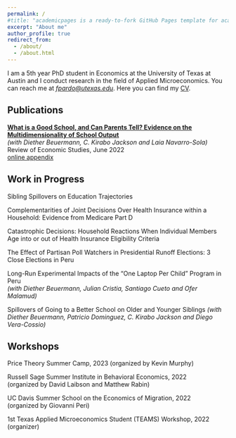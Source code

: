 ```yaml
---
permalink: /
#title: "academicpages is a ready-to-fork GitHub Pages template for academic personal websites"
excerpt: "About me"
author_profile: true
redirect_from: 
  - /about/
  - /about.html
---
```


I am a 5th year PhD student in Economics at the University of Texas at Austin and I conduct research in the field of Applied Microeconomics. You can reach me at *fpardo@utexas.edu*. Here you can find my [CV](http://francisco-pardo-pajuelo.github.io/files/CV_Francisco_Pardo_Pajuelo.pdf).


Publications
------

[**What is a Good School, and Can Parents Tell? Evidence on the Multidimensionality of School Output**](http://francisco-pardo-pajuelo.github.io/files/beuermann_et_al_2022_What_is_a_good_school.pdf)  
*(with Diether Beuermann, C. Kirabo Jackson and Laia Navarro-Sola)*  
Review of Economic Studies, June 2022  
[online appendix](http://francisco-pardo-pajuelo.github.io/files/beuermann_et_al_2022_What_is_a_good_school_APPENDIX.pdf)

Work in Progress
------
Sibling Spillovers on Education Trajectories

Complementarities of Joint Decisions Over Health Insurance within a Household: Evidence from Medicare Part D

Catastrophic Decisions: Household Reactions When Individual Members Age into or out of Health Insurance Eligibility Criteria

The Effect of Partisan Poll Watchers in Presidential Runoff Elections: 3 Close Elections in Peru

Long-Run Experimental Impacts of the “One Laptop Per Child” Program in Peru   
*(with Diether Beuermann, Julian Cristia, Santiago Cueto and Ofer Malamud)*    

Spillovers of Going to a Better School on Older and Younger Siblings 
*(with Diether Beuermann, Patricio Dominguez, C. Kirabo Jackson and Diego Vera-Cossio)*  

Workshops
------
Price Theory Summer Camp, 2023
(organized by Kevin Murphy)  

Russell Sage Summer Institute in Behavioral Economics, 2022  
(organized by David Laibson and Matthew Rabin)   

UC Davis Summer School on the Economics of Migration, 2022  
(organized by Giovanni Peri)

1st Texas Applied Microeconomics Student (TEAMS) Workshop, 2022
(organizer) 







